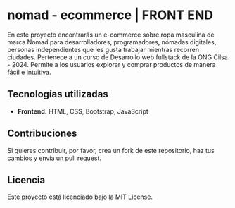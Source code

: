 # nomad - ecommerce | FRONT END

En este proyecto encontrarás un e-commerce sobre ropa masculina de marca Nomad para desarrolladores, programadores, nómadas digitales, personas independientes que les gusta trabajar mientras recorren ciudades. Pertenece a un curso de Desarrollo web fullstack de la ONG Cilsa - 2024. Permite a los usuarios explorar y comprar productos de manera fácil e intuitiva.

## Tecnologías utilizadas
* **Frontend:** HTML, CSS, Bootstrap, JavaScript

## Contribuciones
Si quieres contribuir, por favor, crea un fork de este repositorio, haz tus cambios y envía un pull request.

## Licencia
Este proyecto está licenciado bajo la MIT License.


